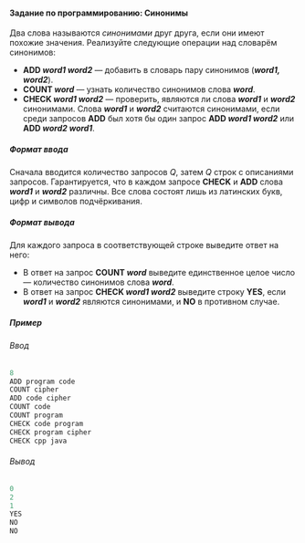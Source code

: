 #### Задание по программированию: Синонимы ####

Два слова называются *синонимами* друг друга, если они имеют похожие значения. Реализуйте следующие операции над словарём синонимов:

* **ADD *word1* *word2*** — добавить в словарь пару синонимов (***word1, word2***).
* **COUNT *word*** — узнать количество синонимов слова ***word***.
* **CHECK *word1* *word2*** — проверить, являются ли слова ***word1*** и ***word2*** синонимами. Слова ***word1*** и ***word2*** считаются синонимами, если среди запросов **ADD** был хотя бы один запрос **ADD *word1 word2*** или **ADD *word2 word1***.

##### Формат ввода #####
Сначала вводится количество запросов *Q*, затем *Q* строк с описаниями запросов. Гарантируется, что в каждом запросе **CHECK** и **ADD** слова ***word1*** и ***word2*** различны. Все слова состоят лишь из латинских букв, цифр и символов подчёркивания.

##### Формат вывода #####
Для каждого запроса в соответствующей строке выведите ответ на него:

* В ответ на запрос **COUNT *word*** выведите единственное целое число — количество синонимов слова ***word***.
* В ответ на запрос **CHECK *word1 word2*** выведите строку **YES**, если ***word1*** и ***word2*** являются синонимами, и **NO** в противном случае.

##### Пример #####
###### Ввод ######
```objectivec
8
ADD program code
COUNT cipher
ADD code cipher
COUNT code
COUNT program
CHECK code program
CHECK program cipher
CHECK cpp java
```

###### Вывод ######
```objectivec
0
2
1
YES
NO
NO
```

